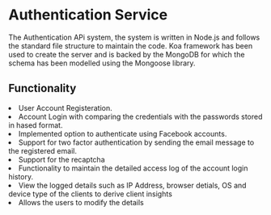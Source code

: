 # Authentication Service

The Authentication APi system, the system is written in Node.js and follows the standard file structure to maintain the code. 
Koa framework has been used to create the server and is backed by the MongoDB for which the schema has been modelled using the Mongoose library.

## Functionality
<li> User Account Registeration. </li>
<li> Account Login with comparing the credentials with the passwords stored in hased format. </li>
<li> Implemented option to authenticate using Facebook accounts. </li>
<li> Support for two factor authentication by sending the email message to the registered email. </li>
<li> Support for the recaptcha </li>
<li> Functionality to maintain the detailed access log of the account login history. </li>
<li> View the logged details such as IP Address, browser detials, OS and device type of the clients to derive client insights </li>
<li> Allows the users to modify the details </li>
